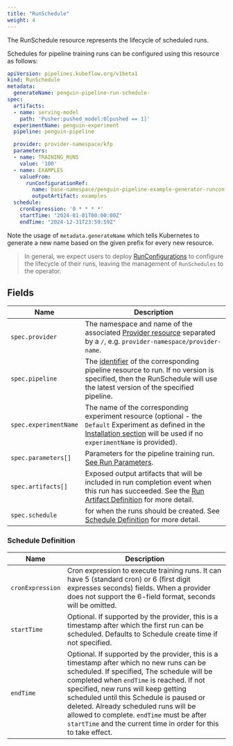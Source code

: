 ```yaml
---
title: "RunSchedule"
weight: 4
---
```


The RunSchedule resource represents the lifecycle of scheduled runs.

Schedules for pipeline training runs can be configured using this resource as follows:

```yaml
apiVersion: pipelines.kubeflow.org/v1beta1
kind: RunSchedule
metadata:
  generateName: penguin-pipeline-run-schedule-
spec:
  artifacts:
  - name: serving-model
    path: 'Pusher:pushed_model:0[pushed == 1]'
  experimentName: penguin-experiment  
  pipeline: penguin-pipeline

  provider: provider-namespace/kfp
  parameters:
  - name: TRAINING_RUNS
    value: '100'
  - name: EXAMPLES
    valueFrom:
      runConfigurationRef:
        name: base-namespace/penguin-pipeline-example-generator-runconfiguration
        outputArtifact: examples
  schedule:
    cronExpression: '0 * * * *'
    startTime: "2024-01-01T00:00:00Z"
    endTime: "2024-12-31T23:59:59Z"
```

Note the usage of `metadata.generateName` which tells Kubernetes to generate a new name based on the given prefix for every new resource.
> In general, we expect users to deploy [RunConfigurations](../runconfiguration) to configure the lifecycle of their runs, leaving the management of `RunSchedules` to the operator.

## Fields

| Name                  | Description                                                                                                                                                                                                                                |
| --------------------- | ------------------------------------------------------------------------------------------------------------------------------------------------------------------------------------------------------------------------------------------ |
| `spec.provider`       | The namespace and name of the associated [Provider resource](../provider/) separated by a `/`, e.g. `provider-namespace/provider-name`.                                                                                                    |
| `spec.pipeline`       | The [identifier](../pipeline/#identifier) of the corresponding pipeline resource to run. If no version is specified, then the RunSchedule will use the latest version of the specified pipeline.                                           |
| `spec.experimentName` | The name of the corresponding experiment resource (optional - the `Default` Experiment as defined in the [Installation section](../../../getting-started/installation#build-and-install) will be used if no `experimentName` is provided). |
| `spec.parameters[]`   | Parameters for the pipeline training run. [See Run Parameters](../run#run-parameters-definition).                                                                                                                                          |
| `spec.artifacts[]`    | Exposed output artifacts that will be included in run completion event when this run has succeeded. See the [Run Artifact Definition](../run#run-artifact-definition) for more detail.                                                     |
| `spec.schedule`       | for when the runs should be created. See [Schedule Definition](#schedule-definition) for more detail.                                                                                                                                      |


### Schedule Definition
| Name             | Description                                                                                                                                                                                                                                                                                                                                                                                                                   |
| ---------------- | ----------------------------------------------------------------------------------------------------------------------------------------------------------------------------------------------------------------------------------------------------------------------------------------------------------------------------------------------------------------------------------------------------------------------------- |
| `cronExpression` | Cron expression to execute training runs. It can have 5 (standard cron) or 6 (first digit expresses seconds) fields. When a provider does not support the 6-field format, seconds will be omitted.                                                                                                                                                                                                                            |
| `startTime`      | Optional. If supported by the provider, this is a timestamp after which the first run can be scheduled. Defaults to Schedule create time if not specified.                                                                                                                                                                                                                                                                    |
| `endTime`        | Optional. If supported by the provider, this is a timestamp after which no new runs can be scheduled. If specified, The schedule will be completed when `endTime` is reached. If not specified, new runs will keep getting scheduled until this Schedule is paused or deleted. Already scheduled runs will be allowed to complete. `endTime` must be after `startTime` and the current time in order for this to take effect. |
